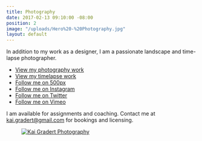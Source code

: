 ```yaml
---
title: Photography
date: 2017-02-13 09:10:00 -08:00
position: 2
image: "/uploads/Hero%20-%20Photography.jpg"
layout: default
---
```


In addition to my work as a designer, I am a passionate landscape and time-lapse photographer.

* <a href="http://photos.kaigradert.com" target="_blank" title="Kai Gradert Photography Portfolio">View my photography work</a>
* <a href="http://photos.kaigradert.com/Films" target="_blank" title="Kai Gradert Timelapse Portfolio">View my timelapse work</a>
* <a href="https://500px.com/kaigradert" target="_blank" title="Kai Gradert on 500px">Follow me on 500px</a>
* <a href="https://www.instagram.com/kaikemono/" target="_blank" title="Kai Gradert on Instagram">Follow me on Instagram</a>
* <a href="https://twitter.com/kaigradert" target="_blank" title="Kai Gradert on Twitter">Follow me on Twitter</a>
* <a href="https://vimeo.com/kaigradert" target="_blank" title="Kai Gradert on Vimeo">Follow me on Vimeo</a>

I am available for assignments and coaching.
Contact me at <a href="mailto:kai.gradert@gmail.com">kai.gradert@gmail.com</a> for bookings and licensing.

<figure>
  <a href="http://photos.kaigradert.com" target="_blank" title="Kai Gradert Photography Portfolio">
    <img src="/uploads/Hero%20-%20Photography.jpg" alt="Kai Gradert Photography">
  </a>
<figcaption>
</figcaption>
</figure>